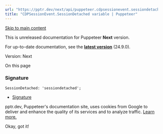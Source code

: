 ```yaml
---
url: "https://pptr.dev/next/api/puppeteer.cdpsessionevent.sessiondetached"
title: "CDPSessionEvent.SessionDetached variable | Puppeteer"
---
```


[Skip to main content](https://pptr.dev/next/api/puppeteer.cdpsessionevent.sessiondetached#__docusaurus_skipToContent_fallback)

This is unreleased documentation for Puppeteer **Next** version.

For up-to-date documentation, see the **[latest version](https://pptr.dev/api/puppeteer.cdpsessionevent.sessiondetached)** (24.9.0).

Version: Next

On this page

### Signature [​](https://pptr.dev/next/api/puppeteer.cdpsessionevent.sessiondetached\#signature "Direct link to Signature")

```codeBlockLines_RjmQ
SessionDetached: 'sessiondetached';

```

- [Signature](https://pptr.dev/next/api/puppeteer.cdpsessionevent.sessiondetached#signature)

pptr.dev, Puppeteer's documentation site, uses cookies from Google to deliver and enhance the quality of its services and to analyze traffic. [Learn more.](https://policies.google.com/technologies/cookies)

Okay, got it!